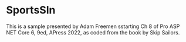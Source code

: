 # SportsSln
This is a sample presented by Adam Freemen sstarting Ch 8 of Pro ASP NET Core 6, 9ed, APress 2022, as coded from the book by Skip Sailors.
